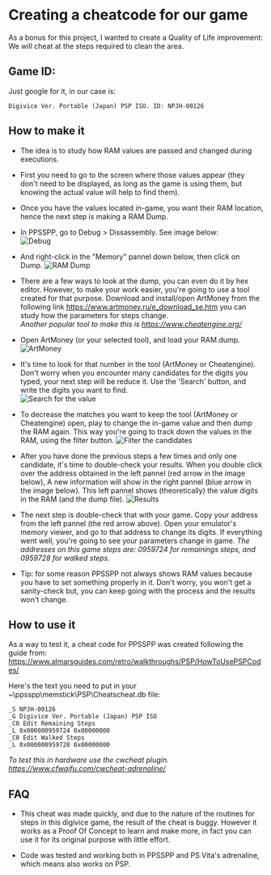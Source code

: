 # Creating a cheatcode for our game

As a bonus for this project, I wanted to create a Quality of Life improvement:  We will cheat at the steps required to
clean the area. 

## Game ID: 

Just google for it, in our case is:
```
Digivice Ver. Portable (Japan) PSP ISO. ID: NPJH-00126
```

## How to make it

- The idea is to study how RAM values are passed and changed during executions.

- First you need to go to the screen where those values appear (they don't need to be displayed, as long as the game
is using them, but knowing the actual value will help to find them).

- Once you have the values located in-game, you want their RAM location, hence the next step is making a RAM Dump. 

- In PPSSPP, go to Debug > Dissassembly. See image below:  
![Debug](https://imgur.com/kyTlsNK.png)

- And right-click in the "Memory" pannel down below, then click on Dump.
![RAM Dump](https://imgur.com/uVAGKl6.png)


- There are a few ways to look at the dump, you can even do it by hex editor. However, to make your work easier, 
you're going to use a tool created for that purpose. Download and install/open ArtMoney from the following link 
https://www.artmoney.ru/e_download_se.htm you can study how the parameters for steps change.  
*Another popular tool to make this is https://www.cheatengine.org/*

- Open ArtMoney (or your selected tool), and load your RAM.dump. 
![ArtMoney](https://imgur.com/WBxYpW2.png)

- It's time to look for that number in the tool (ArtMoney or Cheatengine). Don't worry when you encounter many
candidates for the digits you typed, your next step will be reduce it. Use the 'Search' button, and write the digits
you want to find.  
![Search for the value](https://imgur.com/gdIAaki.png)


- To decrease the matches you want to keep the tool (ArtMoney or Cheatengine) open, play to change the in-game 
value and then dump the RAM again. This way you're going to track down the values in the RAM, using the filter button.
![Filter the candidates](https://imgur.com/08k8B8c.png)

- After you have done the previous steps a few times and only one candidate, it's time to double-check your results.
When you double click over the address obtained in the left pannel (red arrow in the image below), A new information
will show in the right pannel (blue arrow in the image below). This left pannel shows (theoretically) the value digits
in the RAM (and the dump file).
![Results](https://imgur.com/pzPAedX.png)


- The next step is double-check that with your game. Copy your address from the left pannel (the red arrow above). 
Open your emulator's memory viewer, and go to that address to change its digits. If everything went well, you're going
to see your parameters change in game. *The addresses on this game steps are: 0959724 for remainings steps, and 
0959728 for walked steps.*

- Tip: for some reason PPSSPP not always shows RAM values because you have to set something properly in 
it. Don't worry, you won't get a sanity-check but, you can keep going with the process and the results won't change.

## How to use it

As a way to test it, a cheat code for PPSSPP was created following the guide from:  
https://www.almarsguides.com/retro/walkthroughs/PSP/HowToUsePSPCodes/

Here's the text you need to put in your ~\ppsspp\memstick\PSP\Cheatscheat.db file:
```
_S NPJH-00126
_G Digivice Ver. Portable (Japan) PSP ISO
_C0 Edit Remaining Steps
_L 0x000000959724 0x00000000    
_C0 Edit Walked Steps
_L 0x000000959728 0x00000000
```
*To test this in hardware use the cwcheat plugin. https://www.cfwaifu.com/cwcheat-adrenaline/*


## FAQ

- This cheat was made quickly, and due to the nature of the routines for steps in this digivice game, the 
result of the cheat is buggy. However it works as a Proof Of Concept to learn and make more, in fact you can use 
it for its original purpose with little effort.

- Code was tested and working both in PPSSPP and PS Vita's adrenaline, which means also works on PSP.

